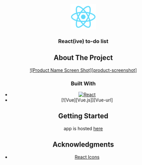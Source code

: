 <!-- PROJECT LOGO -->
<br />
<div align="center">
  <a href="https://github.com/github_username/repo_name">
    <img src="public/logo192.png" alt="Logo" width="80" height="80">
  </a>

<h3 align="center">React(ive) to-do list</h3>

## About The Project

[![Product Name Screen Shot][product-screenshot]](https://example.com)

### Built With

* [![React][React.js]][React-url]
* [![Vue][Vue.js]][Vue-url]

## Getting Started

app is hosted [here](https://mhalpin613.github.io/react-todo-list)

<!-- ACKNOWLEDGMENTS -->
## Acknowledgments

* [React Icons](https://react-icons.github.io/react-icons/)

[React.js]: https://img.shields.io/badge/React-20232A?style=for-the-badge&logo=react&logoColor=61DAFB
[React-url]: https://reactjs.org/

